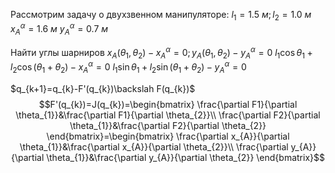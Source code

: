 Рассмотрим задачу о двухзвенном манипуляторе:
$l_{1}=1.5\ м; l_{2}=1.0\ м$
$x_{A}^{\alpha}=1.6\ м$
$y_{A}^{\alpha}=0.7\ м$

Найти углы шарниров $x_{A}(\theta_{1},\theta_{2})-x_{A}^\alpha=0;y_{A}(\theta_{1},\theta_{2})-y_{A}^\alpha=0$
$l_{1}\cos\theta_{1}+l_{2}\cos(\theta_1+\theta_2)-x_{A}^{\alpha}=0$
$l_{1}\sin\theta_{1}+l_{2}\sin(\theta_1+\theta_2)-y_{A}^{\alpha}=0$

$q_{k+1}=q_{k}-F'(q_{k})\backslah F(q_{k})$ 
$$F'(q_{k})=J(q_{k})=\begin{bmatrix}
\frac{\partial F1}{\partial \theta_{1}}&\frac{\partial F1}{\partial \theta_{2}}\\
\frac{\partial F2}{\partial \theta_{1}}&\frac{\partial F2}{\partial \theta_{2}}
\end{bmatrix}=\begin{bmatrix}
\frac{\partial x_{A}}{\partial \theta_{1}}&\frac{\partial x_{A}}{\partial \theta_{2}}\\
\frac{\partial y_{A}}{\partial \theta_{1}}&\frac{\partial y_{A}}{\partial \theta_{2}}
\end{bmatrix}$$